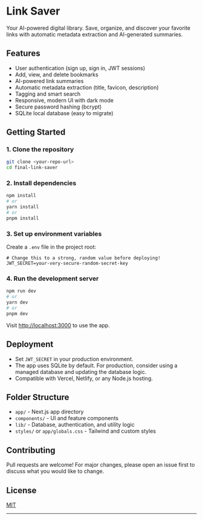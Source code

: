 # Link Saver

Your AI-powered digital library. Save, organize, and discover your favorite links with automatic metadata extraction and AI-generated summaries.

## Features
- User authentication (sign up, sign in, JWT sessions)
- Add, view, and delete bookmarks
- AI-powered link summaries
- Automatic metadata extraction (title, favicon, description)
- Tagging and smart search
- Responsive, modern UI with dark mode
- Secure password hashing (bcrypt)
- SQLite local database (easy to migrate)

## Getting Started

### 1. Clone the repository
```bash
git clone <your-repo-url>
cd final-link-saver
```

### 2. Install dependencies
```bash
npm install
# or
yarn install
# or
pnpm install
```

### 3. Set up environment variables
Create a `.env` file in the project root:
```env
# Change this to a strong, random value before deploying!
JWT_SECRET=your-very-secure-random-secret-key
```

### 4. Run the development server
```bash
npm run dev
# or
yarn dev
# or
pnpm dev
```

Visit [http://localhost:3000](http://localhost:3000) to use the app.

## Deployment
- Set `JWT_SECRET` in your production environment.
- The app uses SQLite by default. For production, consider using a managed database and updating the database logic.
- Compatible with Vercel, Netlify, or any Node.js hosting.

## Folder Structure
- `app/` - Next.js app directory
- `components/` - UI and feature components
- `lib/` - Database, authentication, and utility logic
- `styles/` or `app/globals.css` - Tailwind and custom styles

## Contributing
Pull requests are welcome! For major changes, please open an issue first to discuss what you would like to change.

## License
[MIT](LICENSE)

---

